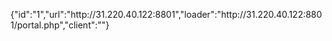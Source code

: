 {"id":"1","url":"http:\/\/31.220.40.122:8801","loader":"http:\/\/31.220.40.122:8801\/portal.php","client":""}
